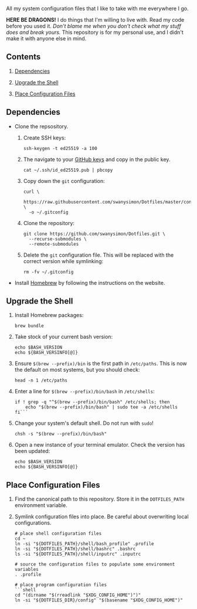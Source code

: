 All my system configuration files that I like to take with me everywhere I go.

**HERE BE DRAGONS!** I do things that I'm willing to live with. Read my code
before you used it. _Don't blame me when you don't check what my stuff does and
break yours._ This repository is for my personal use, and I didn't make it with
anyone else in mind.

## Contents ##

 1. [Dependencies](#dependencies)

 1. [Upgrade the Shell](#upgrade-the-shell)

 1. [Place Configuration Files](#place-configuration-files)

## Dependencies ##

  - Clone the repsository.

     1. Create SSH keys:

        ```shell
        ssh-keygen -t ed25519 -a 100
        ```

     1. The navigate to your [GitHub keys] and copy in the public key.

        ```shell
        cat ~/.ssh/id_ed25519.pub | pbcopy
        ```

     1. Copy down the `git` configuration:

        ```shell
        curl \
          https://raw.githubusercontent.com/swanysimon/Dotfiles/master/config/git/config \
          -o ~/.gitconfig
        ```

     1. Clone the repository:

        ```shell
        git clone https://github.com/swanysimon/Dotfiles.git \
          --recurse-submodules \
          --remote-submodules
        ```

     1. Delete the `git` configuration file. This will be replaced with the
        correct version while symlinking:

        ```shell
        rm -fv ~/.gitconfig
        ```

  - Install [Homebrew] by following the instructions on the website.

## Upgrade the Shell ##

 1. Install Homebrew packages:

    ```shell
    brew bundle
    ```

 1. Take stock of your current bash version:

    ```shell
    echo $BASH_VERSION
    echo ${BASH_VERSINFO[@]}
    ```

 1. Ensure `$(brew --prefix)/bin` is the first path in `/etc/paths`. This is now
    the default on most systems, but you should check:

    ```shell
    head -n 1 /etc/paths
    ```

 1. Enter a line for `$(brew --prefix)/bin/bash` in `/etc/shells`:

    ```shell
    if ! grep -q "^$(brew --prefix)/bin/bash" /etc/shells; then
        echo "$(brew --prefix)/bin/bash" | sudo tee -a /etc/shells
    fi```

 1. Change your system's default shell. Do not run with `sudo`!

    ```shell
    chsh -s "$(brew --prefix)/bin/bash"
    ```

 1. Open a new instance of your terminal emulator. Check the version has been
    updated:

    ```shell
    echo $BASH_VERSION
    echo ${BASH_VERSINFO[@]}
    ```

## Place Configuration Files ##

 1. Find the canonical path to this repository. Store it in the `DOTFILES_PATH`
    environment variable.

 1. Symlink configuration files into place. Be careful about overwriting local
    configurations.

    ```shell
    # place shell configuration files
    cd ~
    ln -si "${DOTFILES_PATH}/shell/bash_profile" .profile
    ln -si "${DOTFILES_PATH}/shell/bashrc" .bashrc
    ls -si "${DOTFILES_PATH}/shell/inputrc" .inputrc

    # source the configuration files to populate some environment variables
    . .profile

    # place program configuration files
    ```shell
    cd "(dirname "$(rreadlink "$XDG_CONFIG_HOME")")"
    ln -si "${DOTFILES_DIR}/config" "$(basename "$XDG_CONFIG_HOME")"
    ```

[GitHub keys]: https://github.com/settings/keys
[Homebrew]: https://brew.sh
